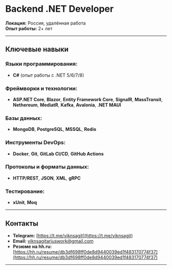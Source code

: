 # Backend .NET Developer

**Локация:** Россия, удалённая работа  
**Опыт работы:** 2+ лет  

---

## Ключевые навыки

### Языки программирования:
- **C#** (опыт работы с .NET 5/6/7/8)

### Фреймворки и технологии:
- **ASP.NET Core**, **Blazor**, **Entity Framework Core**, **SignalR**, **MassTransit**, **Nethereum**, **MediatR**, **Kafka**, **Avalonia**, **.NET MAUI**

### Базы данных:
- **MongoDB**, **PostgreSQL**, **MSSQL**, **Redis**

### Инструменты DevOps:
- **Docker**, **Git**, **GitLab CI/CD**, **GitHub Actions**

### Протоколы и форматы данных:
- **HTTP/REST**, **JSON**, **XML**, **gRPC**

### Тестирование:
-  **xUnit**, **Moq**

---

## Контакты

- **Telegram:** [https://t.me/viknsagit](https://t.me/viknsagit)  
- **Email:** [viknsagitariuswork@gmail.com](mailto:viknsagitariuswork@gmail.com)  
- **Резюме на hh.ru:** [https://hh.ru/resume/db3df698ff0de8d9440039ed1f483170774f37](https://hh.ru/resume/db3df698ff0de8d9440039ed1f483170774f37)  

---
